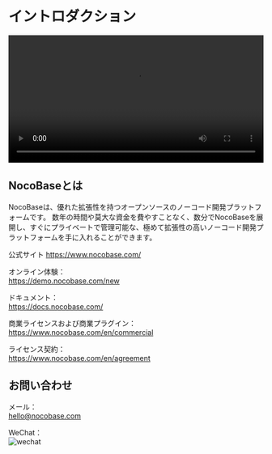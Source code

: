 # イントロダクション

<video width="100%" controls>
      <source src="https://static-docs.nocobase.com/NocoBase0510-cn.mp4" type="video/mp4">
</video>

## NocoBaseとは

NocoBaseは、優れた拡張性を持つオープンソースのノーコード開発プラットフォームです。
数年の時間や莫大な資金を費やすことなく、数分でNocoBaseを展開し、すぐにプライベートで管理可能な、極めて拡張性の高いノーコード開発プラットフォームを手に入れることができます。

公式サイト 
https://www.nocobase.com/

オンライン体験：  
https://demo.nocobase.com/new

ドキュメント：  
https://docs.nocobase.com/

商業ライセンスおよび商業プラグイン：  
https://www.nocobase.com/en/commercial

ライセンス契約：  
https://www.nocobase.com/en/agreement

## お問い合わせ  

メール：  
hello@nocobase.com

WeChat：  
![wechat](https://static-docs.nocobase.com/wechat.png)

